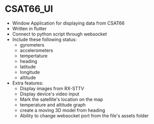 # CSAT66_UI

- Window Application for displaying data from CSAT66
- Written in flutter
- Connect to python script through websocket
- Include these following status:
  - gyrometers
  - accelerometers
  - tempertature
  - heading
  - latitude
  - longitude
  - altitude
- Extra features:
  - Display images from RX-STTV
  - Display device's video input
  - Mark the satellite's location on the map
  - temperature and altitude graph
  - create a moving 3D model from heading
  - Ability to change websocket port from the file's assets folder
